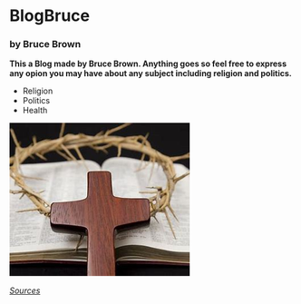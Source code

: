 # BlogBruce
### by Bruce Brown

**This a Blog made by Bruce Brown. Anything goes so feel free to express any opion you may have about any subject including religion and politics.**

+ Religion
+ Politics
+ Health

![alt text](download.jpg)

*[Sources](https://en.wikipedia.org/wiki/Religion)*
